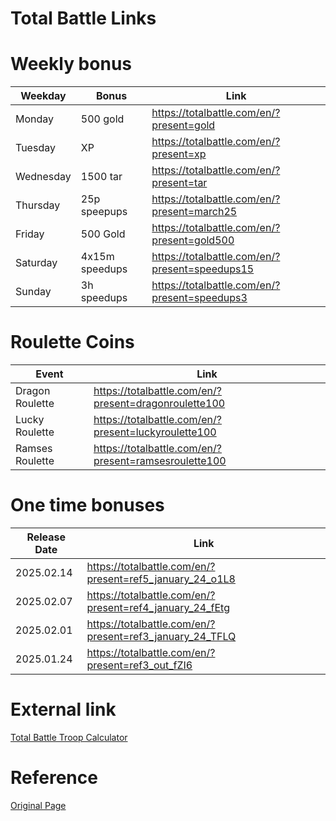 # Total Battle Links


# Weekly bonus

| Weekday   | Bonus          | Link                                      |
|-----------|----------------|-------------------------------------------|
| Monday    | 500 gold       | https://totalbattle.com/en/?present=gold |
| Tuesday   | XP             | https://totalbattle.com/en/?present=xp   |
| Wednesday | 1500 tar       | https://totalbattle.com/en/?present=tar   |
| Thursday  | 25p speepups   | https://totalbattle.com/en/?present=march25   |
| Friday    | 500 Gold       | https://totalbattle.com/en/?present=gold500   |
| Saturday  | 4x15m speedups | https://totalbattle.com/en/?present=speedups15   |
| Sunday    | 3h speedups    | https://totalbattle.com/en/?present=speedups3   |

# Roulette Coins 

| Event      | Link                                                |
|------------|-----------------------------------------------------|
| Dragon Roulette | https://totalbattle.com/en/?present=dragonroulette100 |
| Lucky Roulette | https://totalbattle.com/en/?present=luckyroulette100 |
| Ramses Roulette | https://totalbattle.com/en/?present=ramsesroulette100 |

# One time bonuses

| Release Date | Link                                                     |
|--------------|----------------------------------------------------------|
| 2025.02.14   | https://totalbattle.com/en/?present=ref5_january_24_o1L8 |
| 2025.02.07   | https://totalbattle.com/en/?present=ref4_january_24_fEtg |
| 2025.02.01   | https://totalbattle.com/en/?present=ref3_january_24_TFLQ |
| 2025.01.24   | https://totalbattle.com/en/?present=ref3_out_fZI6        |

# External link
[Total Battle Troop Calculator](https://apps.tbfba.wiki)

# Reference
[Original Page](https://tbgift.pages.dev)


